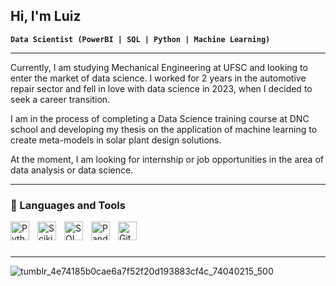 ## Hi, I'm Luiz

**`Data Scientist (PowerBI | SQL | Python | Machine Learning)`**

---

Currently, I am studying Mechanical Engineering at UFSC and looking to enter the market of data science. I worked for 2 years in the automotive repair sector and fell in love with data science in 2023, when I decided to seek a career transition.

I am in the process of completing a Data Science training course at DNC school and developing my thesis on the application of machine learning to create meta-models in solar plant design solutions.

At the moment, I am looking for internship or job opportunities in the area of data analysis or data science.


---
### 🧰 Languages and Tools

<img align="left" alt="Python" width="30px" style="padding-right:10px;" src="https://cdn.jsdelivr.net/gh/devicons/devicon/icons/python/python-plain.svg" />
<img align="left" alt="ScikitLearn" width="30px" style="padding-right:10px;" src="https://cdn.jsdelivr.net/gh/devicons/devicon@latest/icons/scikitlearn/scikitlearn-original.svg" />
<img align="left" alt="SQL" width="30px" style="padding-right:10px;" src="https://cdn.jsdelivr.net/gh/devicons/devicon@latest/icons/azuresqldatabase/azuresqldatabase-original.svg" />
<img align="left" alt="Pandas" width="30px" style="padding-right:10px;" src="https://cdn.jsdelivr.net/gh/devicons/devicon@latest/icons/pandas/pandas-plain-wordmark.svg" />
<img align="left" alt="GitHub" width="30px" style="padding-right:10px;" src="https://cdn.jsdelivr.net/gh/devicons/devicon/icons/github/github-original.svg" />
<br />

#

---

![tumblr_4e74185b0cae6a7f52f20d193883cf4c_74040215_500](https://github.com/user-attachments/assets/9dfe1b38-3dc1-4b76-aa3f-d735dbab2b13)
